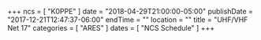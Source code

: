 +++
ncs = [ "K0PPE" ]
date = "2018-04-29T21:00:00-05:00"
publishDate = "2017-12-21T12:47:37-06:00"
endTime = ""
location = ""
title = "UHF/VHF Net 17"
categories = [ "ARES" ]
dates = [ "NCS Schedule" ]
+++

